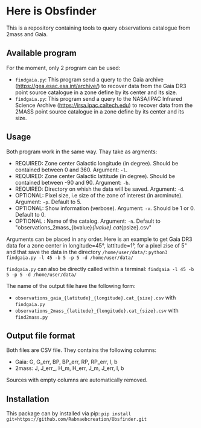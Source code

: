 # Here is Obsfinder
This is a repository containing tools to query observations catalogue from 2mass and Gaia.

## Available program
For the moment, only 2 program can be used:
- ```findgaia.py```: This program send a query to the Gaia archive (https://gea.esac.esa.int/archive/) to recover data from the Gaia DR3 point source catalogue in a zone define by its center and its size.
- ```findgaia.py```: This program send a query to the NASA/IPAC Infrared Science Archive (https://irsa.ipac.caltech.edu) to recover data from the 2MASS point source catalogue in a zone define by its center and its size.

## Usage
Both program work in the same way. Thay take as argments:
- REQUIRED: Zone center Galactic longitude (in degree). Should be contained between 0 and 360. Argument: ```-l```.
- REQUIRED: Zone center Galactic lattitude (in degree). Should be contained between -90 and 90. Argument: ```-b```.
- REQUIRED: Directory on whish the data will be saved. Argument: ```-d```.
- OPTIONAL: Pixel size, i.e size of the zone of interest (in arcminute). Argument: ```-p```. Default to 5.
- OPTIONAL: Show information (verbose). Argument: ```-v```. Should be 1 or 0. Default to 0.
- OPTIONAL : Name of the catalog. Argument: ```-n```. Default to "observations_2mass_{bvalue}_{lvalue}.cat_{psize}.csv"

Arguments can be placed in any order. Here is an example to get Gaia DR3 data for a zone center in longitude=45°, lattitude=1°, for a pixel zise of 5" and that save the data in the directory ```/home/user/data/```:
```python3 findgaia.py -l 45 -b 5 -p 5 -d /home/user/data/```

```findgaia.py``` can also be directly called within a terminal:
```findgaia -l 45 -b 5 -p 5 -d /home/user/data/```

The name of the output file have the following form:
- ```observations_gaia_{latitude}_{longitude}.cat_{size}.csv``` with ```findgaia.py```
- ```observations_2mass_{latitude}_{longitude}.cat_{size}.csv``` with ```find2mass.py```

## Output file format
Both files are CSV file. They contains the following columns:
- Gaia: G, G_err, BP, BP_err, RP, RP_err, l, b
- 2mass: J, J_err_, H_m, H_err, J_m, J_err, l, b
 
 Sources with empty columns are automatically removed.

## Installation
This package can by installed via pip:
```pip install git+https://github.com/Rabnaebcreation/Obsfinder.git```
